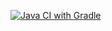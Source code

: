 [![Java CI with Gradle](https://github.com/geoservis/Patterns1.2/actions/workflows/gradle.yml/badge.svg)](https://github.com/geoservis/Patterns1.2/actions/workflows/gradle.yml)
